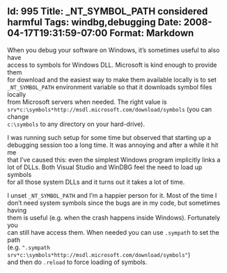 Id: 995
Title: _NT_SYMBOL_PATH considered harmful
Tags: windbg,debugging
Date: 2008-04-17T19:31:59-07:00
Format: Markdown
--------------
When you debug your software on Windows, it’s sometimes useful to also
have\
access to symbols for Windows DLL. Microsoft is kind enough to provide
them\
for download and the easiest way to make them available locally is to
set\
`_NT_SYMBOL_PATH` environment variable so that it downloads symbol files
locally\
from Microsoft servers when needed. The right value is\
`srv*c:\symbols*http://msdl.microsoft.com/download/symbols` (you can
change\
`c:\symbols` to any directory on your hard-drive).

I was running such setup for some time but observed that starting up a\
debugging session too a long time. It was annoying and after a while it
hit me\
that I’ve caused this: even the simplest Windows program implicitly
links a\
lot of DLLs. Both Visual Studio and WinDBG feel the need to load up
symbols\
for all those system DLLs and it turns out it takes a lot of time.

I unset `_NT_SYMBOL_PATH` and I’m a happier person for it. Most of the
time I\
don’t need system symbols since the bugs are in my code, but sometimes
having\
them is useful (e.g. when the crash happens inside Windows). Fortunately
you\
can still have access them. When needed you can use `.sympat`h to set
the path\
(e.g.
`".sympath srv*c:\symbols*http://msdl.microsoft.com/download/symbols"`)\
and then do `.reload` to force loading of symbols.
